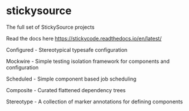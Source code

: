 # stickysource
The full set of StickySource projects

Read the docs here https://stickycode.readthedocs.io/en/latest/

Configured - Stereotypical typesafe configuration

Mockwire - Simple testing isolation framework for components and configuration

Scheduled - Simple component based job scheduling

Composite - Curated flattened dependency trees

Stereotype - A collection of marker annotations for defining components
